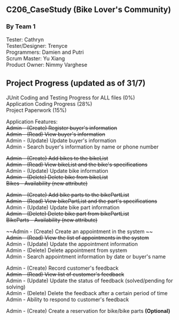 ## C206_CaseStudy (Bike Lover's Community)

### By Team 1
Tester: Cathryn</br> 
Tester/Designer: Trenyce</br> 
Programmers: Damien and Putri</br> 
Scrum Master: Yu Xiang</br> 
Product Owner: Nimmy Varghese</br> 

## Project Progress (updated as of 31/7)
JUnit Coding and Testing Progress for ALL files (0%)</br>
Application Coding Progress (28%)</br>
Project Paperwork (15%)</br>

Application Features: </br>
~~Admin - (Create) Register buyer's information~~</br>
~~Admin - (Read) View buyer's information~~</br>
Admin - (Update) Update buyer's information</br>
Admin - Search buyer's information by name or phone number</br>
 
~~Admin - (Create) Add bikes to the bikeList </br>
Admin - (Read) View bikeList and the bike's specifications~~ </br>
Admin - (Update) Update bike information </br>
~~Admin - (Delete) Delete bike from bikeList~~</br>
~~Bikes - Availability (new attribute)~~</br>
 
~~Admin - (Create) Add bike parts to the bikePartList </br>
Admin - (Read) View bikePartList and the part's specifications~~ </br>
Admin - (Update) Update bike part information </br>
~~Admin - (Delete) Delete bike part from bikePartList~~</br>
~~BikeParts - Availability (new attribute)~~</br>
 
~~Admin - (Create) Create an appointment in the system ~~</br>
~~Admin - (Read) View the list of appointments in the system~~ </br>
Admin - (Update) Update the appointment information </br>
Admin - (Delete) Delete appointment from system </br>
Admin - Search appointment information by date or buyer's name </br>
 
Admin - (Create) Record customer's feedback </br>
~~Admin - (Read) View list of customer's feedback~~ </br>
Admin - (Update) Update the status of feedback (solved/pending for solving) </br>
Admin - (Delete) Delete the feedback after a certain period of time </br>
Admin - Ability to respond to customer's feedback</br>

Admin - (Create) Create a reservation for bike/bike parts <b>(Optional)</b></br> 
